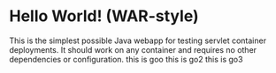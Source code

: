 Hello World! (WAR-style)
===============

This is the simplest possible Java webapp for testing servlet container deployments.  It should work on any container and requires no other dependencies or configuration.
this is goo
this is go2
this is go3
